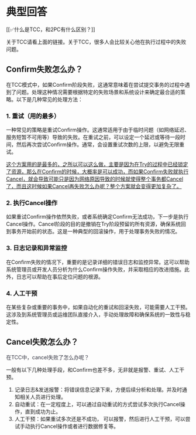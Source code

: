 # 典型回答


[[✅什么是TCC，和2PC有什么区别？]]



关于TCC请看上面的链接。关于TCC，很多人会比较关心他在执行过程中的失败问题。



## Confirm失败怎么办？


在TCC模式中，如果Confirm阶段失败，这通常意味着在尝试提交事务的过程中遇到了问题。处理这种情况需要根据特定的失败场景和系统设计来确定最合适的策略。以下是几种常见的处理方法：

### <font style="color:rgb(13, 13, 13);">1. 重试（用的最多）</font>
一种常见的策略是重试Confirm操作。这通常适用于由于临时问题（如网络延迟、服务短暂不可用等）导致的失败。在重试之前，可以设定一个延迟或等待一段时间，然后再次尝试Confirm操作。通常，会设置重试次数的上限，以避免无限重试。



<u>这个方案用的是最多的，之所以可以这么做，主要是因为在Try的过程中已经锁定了资源，那么在Confirm的时候，大概率是可以成功，而如果Confirm失败就执行Cancel，就会导致可能只是因为网络原因导致的时候就使得整个事务都Cancel了，而且这时候如果Cancel再失败怎么办呢？整个方案就会变得更加复杂了。</u>



### <font style="color:rgb(13, 13, 13);">2. 执行Cancel操作</font>
如果重试Confirm操作依然失败，或者系统确定Confirm无法成功，下一步是执行Cancel操作。Cancel阶段的目的是撤销在Try阶段预留的所有资源，确保系统回到事务开始前的状态。这是一种典型的回滚操作，用于处理事务失败的情况。

<font style="color:rgb(13, 13, 13);"></font>

### <font style="color:rgb(13, 13, 13);">3. 日志记录和异常监控</font>
在Confirm失败的情况下，重要的是记录详细的错误日志和监控异常。这可以帮助系统管理员或开发人员分析为什么Confirm操作失败，并采取相应的改进措施。此外，日志可以帮助在事后定位问题的根源。



### <font style="color:rgb(13, 13, 13);">4. 人工干预</font>
在某些复杂或重要的事务中，如果自动化的重试和回滚失败，可能需要人工干预。这涉及到系统管理员或运维团队直接介入，手动处理故障和确保系统的一致性与稳定性。



## Cancel失败怎么办？


<font style="color:rgb(52, 53, 65);">在TCC中，cancel失败了怎么办呢？</font>

<font style="color:rgb(52, 53, 65);"></font>

一般有以下几种处理手段，和Confirm也差不多，无非就是报警、重试、人工干预。



1. 记录日志&发送报警：将错误信息记录下来，方便后续分析和处理。并及时通知相关人员进行处理。
2. 自动重试：在一定程度上，可以通过自动重试的方式尝试多次执行Cancel操作，直到成功为止。
3. 人工干预：如果重试多次还是不成功， 可以报警，然后进行人工干预，可以尝试手动执行Cancel操作或者进行数据修复等。

